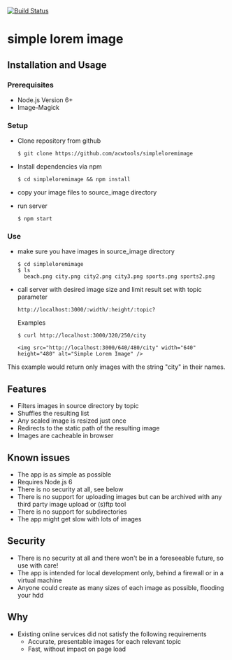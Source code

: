 [![Build Status](https://travis-ci.org/acwtools/simpleloremimage.svg?branch=master)](https://travis-ci.org/acwtools/simpleloremimage)

# simple lorem image

## Installation and Usage
### Prerequisites
* Node.js Version 6+
* Image-Magick

### Setup
* Clone repository from github

      $ git clone https://github.com/acwtools/simpleloremimage
* Install dependencies via npm

      $ cd simpleloremimage && npm install
* copy your image files to source_image directory
* run server

      $ npm start
### Use
* make sure you have images in source_image directory

      $ cd simpleloremimage
      $ ls
        beach.png city.png city2.png city3.png sports.png sports2.png
* call server with desired image size and limit result set with topic parameter

      http://localhost:3000/:width/:height/:topic?
  Examples

      $ curl http://localhost:3000/320/250/city

      <img src="http://localhost:3000/640/480/city" width="640" height="480" alt="Simple Lorem Image" />

This example would return only images with the string "city" in their names.

## Features
* Filters images in source directory by topic
* Shuffles the resulting list
* Any scaled image is resized just once
* Redirects to the static path of the resulting image
* Images are cacheable in browser

## Known issues
* The app is as simple as possible
* Requires Node.js 6
* There is no security at all, see below
* There is no support for uploading images but can be archived with any third party image upload or (s)ftp tool
* There is no support for subdirectories
* The app might get slow with lots of images

## Security
* There is no security at all and there won't be in a foreseeable future, so use with care!
* The app is intended for local development only, behind a firewall or in a virtual machine
* Anyone could create as many sizes of each image as possible, flooding your hdd

## Why
* Existing online services did not satisfy the following requirements
  * Accurate, presentable images for each relevant topic
  * Fast, without impact on page load
